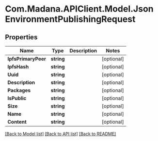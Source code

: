 
# Com.Madana.APIClient.Model.JsonEnvironmentPublishingRequest

## Properties

Name | Type | Description | Notes
------------ | ------------- | ------------- | -------------
**IpfsPrimaryPeer** | **string** |  | [optional] 
**IpfsHash** | **string** |  | [optional] 
**Uuid** | **string** |  | [optional] 
**Description** | **string** |  | [optional] 
**Packages** | **string** |  | [optional] 
**IsPublic** | **string** |  | [optional] 
**Size** | **string** |  | [optional] 
**Name** | **string** |  | [optional] 
**Content** | **string** |  | [optional] 

[[Back to Model list]](../README.md#documentation-for-models)
[[Back to API list]](../README.md#documentation-for-api-endpoints)
[[Back to README]](../README.md)

